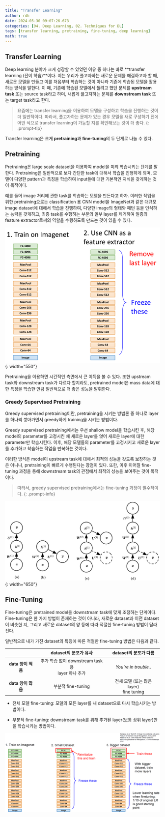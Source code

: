 ```yaml
---
title: "Transfer Learning"
author: rdh
date: 2024-05-30 09:07:26.673
categories: [04. Deep Learning, 02. Techniques for DL]
tags: [transfer learning, pretraining, fine-tuning, deep learning]
math: true
---
```

## Transfer Learning

Deep learning 분야가 크게 성장할 수 있었던 이유 중 하나는 바로 **transfer learning (전이 학습)**이다. 이는 우리가 풀고자하는 새로운 문제를 해결하고자 할 때, 새로운 모델을 만들고 이를 처음부터 학습하는 것이 아니라 기존에 학습된 모델을 활용하는 방식을 말한다. 이 때, 기존에 학습된 모델에서 풀려고 했던 문제를 **upstream task** 또는 source task라고 하며, 새롭게 풀고자하는 문제를 **downstream task** 또는 target task라고 한다.

> 요즘에는 transfer learning을 이용하여 모델을 구성하고 학습을 진행하는 것이 더 일반적이다. 따라서, 풀고자하는 문제가 있는 경우 모델을 새로 구성하기 전에 어떤 식으로 transfer learning이 가능할 지를 확인해보는 것이 더 좋다.
{: .prompt-tip}

Transfer learning은 크게 **pretraining**과 **fine-tuning**의 두 단계로 나눌 수 있다.

## Pretraining
Pretraining은 large scale dataset을 이용하여 model을 미리 학습시키는 단계를 말한다. Pretraining은 일반적으로 보다 간단한 task에 대해서 학습을 진행하게 되며, 모델이 다양한 pattern과 특징을 학습하여 input들에 대한 기본적인 지식을 갖게하는 것이 목적이다.

예를 들어 image 처리에 관한 task를 학습하는 모델을 만든다고 하자. 이러한 작업을 위한 pretraining으로는 classification 용 CNN model을 ImageNet과 같은 대규모 image dataset에 대해서 학습을 진행하여, 다양한 image의 형태와 패턴 등을 인식하는 능력을 갖게하고, 최종 task를 수행하는 부분의 일부 layer를 제거하여 일종의 feature extractor로써의 역할을 수행하도록 만드는 것이 있을 수 있다.

![](/assets/img/Transfer-Learning-01.png){: width="550"}

Pretraining을 이용하면 시간적인 측면에서 큰 이득을 볼 수 있다. 또한 upstream task와 downstream task가 다르다 할지라도, pretrained model은 mass data에 대한 특징을 학습한 만큼 일반적으로 더 좋은 성능을 발휘한다.

### Greedy Supervised Pretraining
Greedy supervised pretraining이란, pretraining을 시키는 방법론 중 하나로 layer를 하나씩 쌓아가면서 greedy하게 training을 시키는 방법이다. 

Greedy supervised pretraining에서는 우선 shallow model을 학습시킨 후, 해당 model의 parameter를 고정시킨 채 새로운 layer를 얹어 새로운 layer에 대한 parameter만 학습시킨다. 이후, 해당 모델들의 parameter를 고정시키고 새로운 layer를 추가하고 학습하는 작업을 반복하는 것이다.

이러한 방식은 model이 upstream task에 대해서 최적의 성능을 갖도록 보장하는 것은 아니나, pretraining이 빠르게 수행된다는 장점이 있다. 또한, 이후 이어질 fine-tuning 과정을 통해 downstream task의 관점에서 최적의 성능을 보여주는 것이 목적이다.

> 따라서, greedy supervised pretraining에서는 fine-tuning 과정이 필수적이다.
{: .prompt-info}

![](/assets/img/Transfer-Learning-02.png){: width="650"}

## Fine-Tuning
Fine-tuning은 pretrained model을 downstream task에 맞게 조정하는 단계이다. 
Fine-tuning은 한 가지 방법이 존재하는 것이 아니라, 새로운 dataset과 이전 dataset이 비슷한 지, 그리고 새로운 dataset의 양 등에 따라 적절한 fine-tuning 방법이 달라진다.

일반적으로 내가 가진 dataset의 특징에 따른 적절한 fine-tuning 방법은 다음과 같다.

|                    |                 dataset의 분포가 유사                  |            dataset의 분포가 다름             |
| :----------------: | :----------------------------------------------------: | :------------------------------------------: |
| **data 양이 적음** | 추가 학습 없이 downstream task 용 <br> layer 하나 추가 |            _You're in trouble.._             |
| **data 양이 많음** |                   부분적 fine-tuning                   | 전체 모델 (또는 많은 layer) <br> fine tuning |

* 전체 모델 fine-tuning: 모델의 모든 layer를 새 dataset으로 다시 학습시키는 방법이다.

* 부분적 fine-tuning: downstream task를 위해 추가된 layer(보통 상위 layer)만을 학습시키는 방법이다.

![](/assets/img/Transfer-Learning-03.png)







